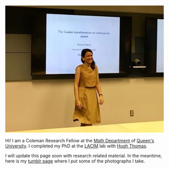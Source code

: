 ![me](Pictures/me.jpg)

Hi! I am a Coleman Research Fellow at the [Math Department](https://www.queensu.ca/mathstat/home) of [Queen's University](https://www.queensu.ca). I completed my PhD at the [LACIM](http://lacim.uqam.ca/) lab with [Hugh Thomas](http://www.math.uqam.ca/une_page.php?id=72).

I will update this page soon with research related material. In the meantime, here is my [tumblr page](http://yildirimemine.tumblr.com) where I put some of the photographs I take.
